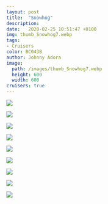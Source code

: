 ```yaml
---
layout: post
title:  "Snowhog"
description: 
date:   2020-02-25 10:51:47 +0100
img: thumb_Snowhog7.webp
tags: 
- Cruisers
color: BC043B
author: Johnny Adora
image:
  path: /images/thumb_Snowhog7.webp
  height: 600
  width: 600
cruisers: true
---
```

![]({{site.baseurl}}/images/Snowhog1.webp)

![]({{site.baseurl}}/images/Snowhog2.webp)

![]({{site.baseurl}}/images/Snowhog3.webp)

![]({{site.baseurl}}/images/Snowhog4.webp)

![]({{site.baseurl}}/images/Snowhog5.webp)

![]({{site.baseurl}}/images/Snowhog6.webp)

![]({{site.baseurl}}/images/Snowhog7.webp)

![]({{site.baseurl}}/images/Snowhog8.webp)

![]({{site.baseurl}}/images/Snowhog9.webp)